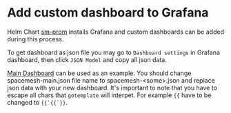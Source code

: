 # Add custom dashboard to Grafana

Helm Chart [sm-prom](https://github.com/spacemeshos/ws-helm-charts/tree/main/charts/sm-prom)
installs Grafana and custom dashboards can be added during this process.

To get dashboard as json file you may go to `Dashboard settings` in Grafana
dashboard, then click `JSON Model` and copy all json data.

[Main Dashboard](https://github.com/spacemeshos/ws-helm-charts/blob/main/charts/sm-prom/templates/grafana/main_dashboard.yaml)
can be used as an example. You should change spacemesh-main.json file name to
spacemesh-\<some\>.json and replace json data with your new dashboard. It's
important to note that you have to escape all chars that `gotemplate` will
interpet. For example `{{` have to be changed to ``{{`{{`}}``.
